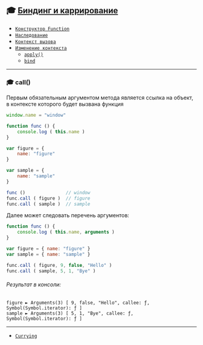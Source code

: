 ## :mortar_board: [Биндинг и каррирование](call-apply-bind)

* [`Конструктор Function`](Function-constructor)
* [`Наследование`](Function-inheritance)
* [`Контекст вызова`](Function-context)
* [`Изменение контекста`](Function-context-changing)
    * [`apply()`](Function-apply)
    * [`bind`](Function-bind)

***
### :mortar_board: call()

Первым обязательным аргументом метода является ссылка на объект, в контексте которого будет вызвана функция

```javascript
window.name = "window"

function func () {
    console.log ( this.name )
}

var figure = {
    name: "figure"
}

var sample = {
    name: "sample"
}

func ()               // window
func.call ( figure )  // figure
func.call ( sample )  // sample
```

Далее может следовать перечень аргументов:

```javascript
function func () {
    console.log ( this.name, arguments )
}

var figure = { name: "figure" }
var sample = { name: "sample" }

func.call ( figure, 9, false, "Hello" )
func.call ( sample, 5, 1, "Bye" )
```

###### Результат в консоли:

```
figure ► Arguments(3) [ 9, false, "Hello", callee: ƒ, Symbol(Symbol.iterator): ƒ ]
sample ► Arguments(3) [ 5, 1, "Bye", callee: ƒ, Symbol(Symbol.iterator): ƒ ]
```

***

* [`Currying`](Function-currying)
